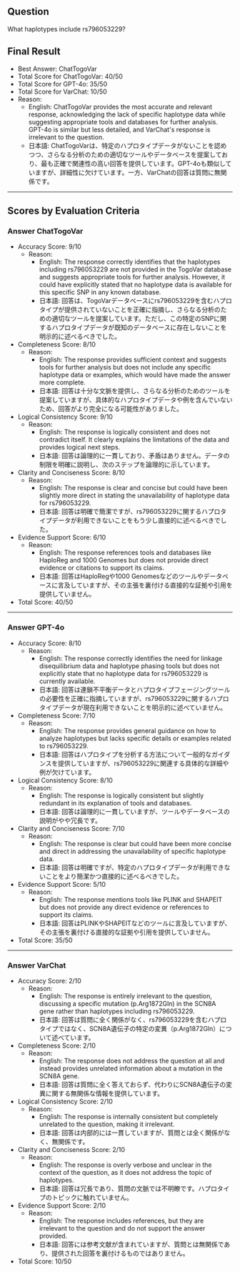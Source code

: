 ## Question

What haplotypes include rs796053229?

## Final Result

- Best Answer: ChatTogoVar
- Total Score for ChatTogoVar: 40/50
- Total Score for GPT-4o: 35/50
- Total Score for VarChat: 10/50
- Reason:
  - English: ChatTogoVar provides the most accurate and relevant response, acknowledging the lack of specific haplotype data while suggesting appropriate tools and databases for further analysis. GPT-4o is similar but less detailed, and VarChat's response is irrelevant to the question.
  - 日本語: ChatTogoVarは、特定のハプロタイプデータがないことを認めつつ、さらなる分析のための適切なツールやデータベースを提案しており、最も正確で関連性の高い回答を提供しています。GPT-4oも類似していますが、詳細性に欠けています。一方、VarChatの回答は質問に無関係です。

---

## Scores by Evaluation Criteria

### Answer ChatTogoVar
- Accuracy Score: 9/10
  - Reason: 
    - English: The response correctly identifies that the haplotypes including rs796053229 are not provided in the TogoVar database and suggests appropriate tools for further analysis. However, it could have explicitly stated that no haplotype data is available for this specific SNP in any known database.
    - 日本語: 回答は、TogoVarデータベースにrs796053229を含むハプロタイプが提供されていないことを正確に指摘し、さらなる分析のための適切なツールを提案しています。ただし、この特定のSNPに関するハプロタイプデータが既知のデータベースに存在しないことを明示的に述べるべきでした。
- Completeness Score: 8/10
  - Reason: 
    - English: The response provides sufficient context and suggests tools for further analysis but does not include any specific haplotype data or examples, which would have made the answer more complete.
    - 日本語: 回答は十分な文脈を提供し、さらなる分析のためのツールを提案していますが、具体的なハプロタイプデータや例を含んでいないため、回答がより完全になる可能性がありました。
- Logical Consistency Score: 9/10
  - Reason: 
    - English: The response is logically consistent and does not contradict itself. It clearly explains the limitations of the data and provides logical next steps.
    - 日本語: 回答は論理的に一貫しており、矛盾はありません。データの制限を明確に説明し、次のステップを論理的に示しています。
- Clarity and Conciseness Score: 8/10
  - Reason: 
    - English: The response is clear and concise but could have been slightly more direct in stating the unavailability of haplotype data for rs796053229.
    - 日本語: 回答は明確で簡潔ですが、rs796053229に関するハプロタイプデータが利用できないことをもう少し直接的に述べるべきでした。
- Evidence Support Score: 6/10
  - Reason: 
    - English: The response references tools and databases like HaploReg and 1000 Genomes but does not provide direct evidence or citations to support its claims.
    - 日本語: 回答はHaploRegや1000 Genomesなどのツールやデータベースに言及していますが、その主張を裏付ける直接的な証拠や引用を提供していません。
- Total Score: 40/50

---

### Answer GPT-4o
- Accuracy Score: 8/10
  - Reason: 
    - English: The response correctly identifies the need for linkage disequilibrium data and haplotype phasing tools but does not explicitly state that no haplotype data for rs796053229 is currently available.
    - 日本語: 回答は連鎖不平衡データとハプロタイプフェージングツールの必要性を正確に指摘していますが、rs796053229に関するハプロタイプデータが現在利用できないことを明示的に述べていません。
- Completeness Score: 7/10
  - Reason: 
    - English: The response provides general guidance on how to analyze haplotypes but lacks specific details or examples related to rs796053229.
    - 日本語: 回答はハプロタイプを分析する方法について一般的なガイダンスを提供していますが、rs796053229に関連する具体的な詳細や例が欠けています。
- Logical Consistency Score: 8/10
  - Reason: 
    - English: The response is logically consistent but slightly redundant in its explanation of tools and databases.
    - 日本語: 回答は論理的に一貫していますが、ツールやデータベースの説明がやや冗長です。
- Clarity and Conciseness Score: 7/10
  - Reason: 
    - English: The response is clear but could have been more concise and direct in addressing the unavailability of specific haplotype data.
    - 日本語: 回答は明確ですが、特定のハプロタイプデータが利用できないことをより簡潔かつ直接的に述べるべきでした。
- Evidence Support Score: 5/10
  - Reason: 
    - English: The response mentions tools like PLINK and SHAPEIT but does not provide any direct evidence or references to support its claims.
    - 日本語: 回答はPLINKやSHAPEITなどのツールに言及していますが、その主張を裏付ける直接的な証拠や引用を提供していません。
- Total Score: 35/50

---

### Answer VarChat
- Accuracy Score: 2/10
  - Reason: 
    - English: The response is entirely irrelevant to the question, discussing a specific mutation (p.Arg1872Gln) in the SCN8A gene rather than haplotypes including rs796053229.
    - 日本語: 回答は質問に全く関係がなく、rs796053229を含むハプロタイプではなく、SCN8A遺伝子の特定の変異（p.Arg1872Gln）について述べています。
- Completeness Score: 2/10
  - Reason: 
    - English: The response does not address the question at all and instead provides unrelated information about a mutation in the SCN8A gene.
    - 日本語: 回答は質問に全く答えておらず、代わりにSCN8A遺伝子の変異に関する無関係な情報を提供しています。
- Logical Consistency Score: 2/10
  - Reason: 
    - English: The response is internally consistent but completely unrelated to the question, making it irrelevant.
    - 日本語: 回答は内部的には一貫していますが、質問とは全く関係がなく、無関係です。
- Clarity and Conciseness Score: 2/10
  - Reason: 
    - English: The response is overly verbose and unclear in the context of the question, as it does not address the topic of haplotypes.
    - 日本語: 回答は冗長であり、質問の文脈では不明瞭です。ハプロタイプのトピックに触れていません。
- Evidence Support Score: 2/10
  - Reason: 
    - English: The response includes references, but they are irrelevant to the question and do not support the answer provided.
    - 日本語: 回答には参考文献が含まれていますが、質問とは無関係であり、提供された回答を裏付けるものではありません。
- Total Score: 10/50